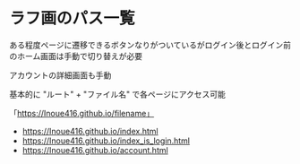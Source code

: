 # ラフ画のパス一覧
ある程度ページに遷移できるボタンなりがついているがログイン後とログイン前のホーム画面は手動で切り替えが必要

アカウントの詳細画面も手動

基本的に "ルート" + "ファイル名" で各ページにアクセス可能

「https://Inoue416.github.io/filename」

- https://Inoue416.github.io/index.html
- https://Inoue416.github.io/index_is_login.html
- https://Inoue416.github.io/account.html

